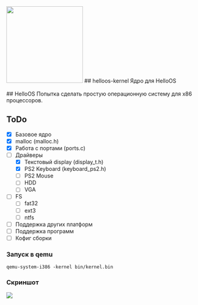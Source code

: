 <img src="https://uniconstudio.github.io/photo_2020-09-13_14-35-18.jpg" width="200"/>
## helloos-kernel
Ядро для HelloOS<br>

<br>
## HelloOS
Попытка сделать простую операционную систему для x86 процессоров.<br/>

## ToDo
- [x] Базовое ядро
- [x] malloc (malloc.h)
- [x] Работа с портами (ports.c)
- [ ] Драйверы
    - [x] Текстовый display (display_t.h)
    - [x] PS2 Keyboard (keyboard_ps2.h)
    - [ ] PS2 Mouse
    - [ ] HDD
    - [ ] VGA
- [ ] FS
    - [ ] fat32
    - [ ] ext3
    - [ ] ntfs
- [ ] Поддержка других платформ
- [ ] Поддержка программ
- [ ] Кофиг сборки

### Запуск в qemu
```qemu-system-i386 -kernel bin/kernel.bin```

### Скриншот
![](https://github.com/qbaddev/HelloOS/raw/master/screen.jpg)
